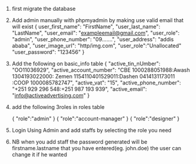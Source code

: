 1. first migrate the database
    <!-- correct the .env variable and replace the the email and password only with yours to check if the forgot password 
    
    You can generate the password first make your gmail 2-step verification then in

    MAIL_MAILER=smtp
    MAIL_HOST=smtp.gmail.com
    MAIL_PORT=587
    ->MAIL_USERNAME=example@gmail.com
    ->MAIL_PASSWORD=pvzenfbpkskziame
    MAIL_ENCRYPTION=tls
    ->MAIL_FROM_ADDRESS="example@gmail.com"
    MAIL_FROM_NAME="${APP_NAME}"

    NB: Don't use this email for admin because if you need to forgot the password it is impossible to send confirmation code to the same email so use different email -->

2. Add admin manually with phpmyadmin by making
use valid email that will exist
    {
        user_first_name": "FirstName",
        "user_last_name": "LastName",
        "user_email": "exampleemail@gmail.com",
        "user_role": "admin",
        "user_phone_number": "09.......",
        "user_address": "addis ababa",
        "user_image_url": "http/img.com",
        "user_role":"Unallocated"
        "user_password": "123456"
    }

3. Add the following on basic_info table
    {
        "active_tin_nUmber": "OO11036929",
        "active_account_number": "CBE 1000288051988:Awash 1304193022000: Zemen 1154110401529011:Dashen 0414131173011 :COOP 1000085782747",
        "active_vat": "15",
        "active_phone_number": "+251 929 296 548:+251 987 193 939",
        "active_email": "info@activeadvertising.com"
    }
4. add the following 3roles in roles table

    {
        "role":"admin"
    }
    {
        "role":"account-manager"
    }
    {
        "role":"designer"
    }

5. Login Using Admin and add staffs by selecting the role you need
6. NB when you add staff the password generated will be firstname.lastname that you have entered(eg. john.doe) the user can change it if he wanted
